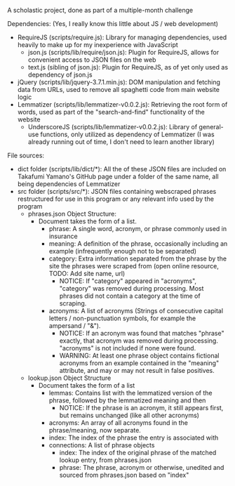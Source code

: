 A scholastic project, done as part of a multiple-month challenge

Dependencies: (Yes, I really know this little about JS / web development)
  - RequireJS (scripts/require.js): Library for managing dependencies, used heavily to make up for my inexperience with JavaScript
    - json.js (scripts/lib/require/json.js): Plugin for RequireJS, allows for convenient access to JSON files on the web
    - text.js (sibling of json.js): Plugin for RequireJS, as of yet only used as dependency of json.js
  - jQuery (scripts/lib/jquery-3.7.1.min.js): DOM manipulation and fetching data from URLs, used to remove all spaghetti code from main website logic
  - Lemmatizer (scripts/lib/lemmatizer-v0.0.2.js): Retrieving the root form of words, used as part of the "search-and-find" functionality of the website
    - UnderscoreJS (scripts/lib/lemmatizer-v0.0.2.js): Library of general-use functions, only utilized as dependency of Lemmatizer
                                                       (I was already running out of time, I don't need to learn another library)

File sources:
  - dict folder (scripts/lib/dict/*): All the of these JSON files are included on Takafumi Yamano's GitHub page under a folder of the same name, all being dependencies of Lemmatizer
  - src folder (scripts/src/*): JSON files containing webscraped phrases restructured for use in this program or any relevant info used by the program
    - phrases.json Object Structure:
      - Document takes the form of a list.
        - phrase: A single word, acronym, or phrase commonly used in insurance
        - meaning: A definition of the phrase, occasionally including an example (infrequently enough not to be separated)
        - category: Extra information separated from the phrase by the site the phrases were scraped from (open online resource, TODO: Add site name, url)
          - NOTICE: If "category" appeared in "acronyms", "category" was removed during processing. Most phrases did not contain a category at the time of scraping.
        - acronyms: A list of acronyms (Strings of consecutive capital letters / non-punctuation symbols, for example the ampersand / "&").
          - NOTICE: If an acronym was found that matches "phrase" exactly, that acronym was removed during processing. "acronyms" is not included if none were found.
          - WARNING: At least one phrase object contains fictional acronyms from an example contained in the "meaning" attribute, and may or may not result in false positives.
    - lookup.json Object Structure
      - Document takes the form of a list
        - lemmas: Contains list with the lemmatized version of the phrase, followed by the lemmatized meaning and then 
          - NOTICE: If the phrase is an acronym, it still appears first, but remains unchanged (like all other acronyms)
        - acronyms: An array of all acronyms found in the phrase/meaning, now separate.
        - index: The index of the phrase the entry is associated with
        - connections: A list of phrase objects
          - index: The index of the original phrase of the matched lookup entry, from phrases.json
          - phrase: The phrase, acronym or otherwise, unedited and sourced from phrases.json based on "index"
